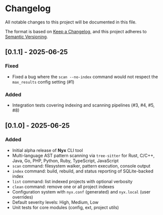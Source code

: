 # Changelog

All notable changes to this project will be documented in this file.

The format is based on [Keep a Changelog](https://keepachangelog.com/en/1.1.0/),
and this project adheres to [Semantic Versioning](https://semver.org/spec/v2.0.0.html).

## [0.1.1] - 2025-06-25

### Fixed
- Fixed a bug where the `scan --no-index` command would not respect the `max_results` config setting (#1)

### Added
- Integration tests covering indexing and scanning pipelines (#3, #4, #5, #8)

## [0.1.0] - 2025-06-25

### Added
- Initial alpha release of **Nyx** CLI tool
- Multi-language AST pattern scanning via `tree-sitter` for Rust, C/C++, Java, Go, PHP, Python, Ruby, TypeScript, JavaScript
- `scan` command: filesystem walker, pattern execution, console output
- `index` command: build, rebuild, and status reporting of SQLite-backed index
- `list` command: list indexed projects with optional verbosity
- `clean` command: remove one or all project indexes
- Configuration system with `nyx.conf` (generated) and `nyx.local` (user overrides)
- Default severity levels: High, Medium, Low
- Unit tests for core modules (config, ext, project utils)